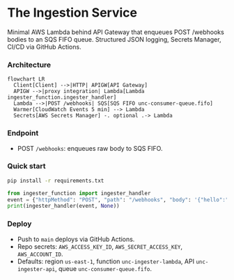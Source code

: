 # The Ingestion Service

Minimal AWS Lambda behind API Gateway that enqueues POST /webhooks bodies to an SQS FIFO queue. Structured JSON logging, Secrets Manager, CI/CD via GitHub Actions.


### Architecture

```mermaid
flowchart LR
  Client[Client] -->|HTTP| APIGW[API Gateway]
  APIGW -->|proxy integration| Lambda[Lambda ingester_function.ingester_handler]
  Lambda -->|POST /webhooks| SQS[SQS FIFO unc-consumer-queue.fifo]
  Warmer[CloudWatch Events 5 min] --> Lambda
  Secrets[AWS Secrets Manager] -. optional .-> Lambda
```

### Endpoint
- POST `/webhooks`: enqueues raw body to SQS FIFO.

### Quick start
```bash
pip install -r requirements.txt
```
```python
from ingester_function import ingester_handler
event = {"httpMethod": "POST", "path": "/webhooks", "body": '{"hello":"world"}'}
print(ingester_handler(event, None))
```

### Deploy
- Push to `main` deploys via GitHub Actions.
- Repo secrets: `AWS_ACCESS_KEY_ID`, `AWS_SECRET_ACCESS_KEY`, `AWS_ACCOUNT_ID`.
- Defaults: region `us-east-1`, function `unc-ingester-lambda`, API `unc-ingester-api`, queue `unc-consumer-queue.fifo`.